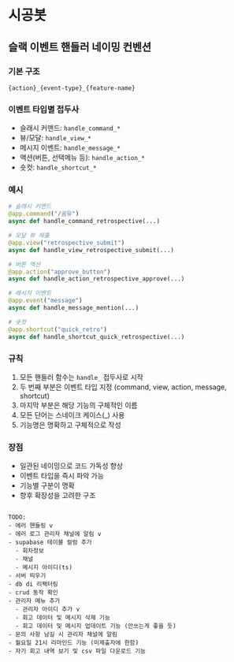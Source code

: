 # 시공봇

## 슬랙 이벤트 핸들러 네이밍 컨벤션

### 기본 구조
`{action}_{event-type}_{feature-name}`

### 이벤트 타입별 접두사
- 슬래시 커맨드: `handle_command_*`
- 뷰/모달: `handle_view_*`
- 메시지 이벤트: `handle_message_*`
- 액션(버튼, 선택메뉴 등): `handle_action_*`
- 숏컷: `handle_shortcut_*`

### 예시
```python
# 슬래시 커맨드
@app.command("/공유")
async def handle_command_retrospective(...)

# 모달 뷰 제출
@app.view("retrospective_submit")
async def handle_view_retrospective_submit(...)

# 버튼 액션
@app.action("approve_button")
async def handle_action_retrospective_approve(...)

# 메시지 이벤트
@app.event("message")
async def handle_message_mention(...)

# 숏컷
@app.shortcut("quick_retro")
async def handle_shortcut_quick_retrospective(...)
```

### 규칙
1. 모든 핸들러 함수는 `handle_` 접두사로 시작
2. 두 번째 부분은 이벤트 타입 지정 (command, view, action, message, shortcut)
3. 마지막 부분은 해당 기능의 구체적인 이름
4. 모든 단어는 스네이크 케이스(_) 사용
5. 기능명은 명확하고 구체적으로 작성

### 장점
- 일관된 네이밍으로 코드 가독성 향상
- 이벤트 타입을 즉시 파악 가능
- 기능별 구분이 명확
- 향후 확장성을 고려한 구조
```

TODO:
- 에러 핸들링 v
- 에러 로그 관리자 채널에 알림 v 
- supabase 테이블 컬럼 추가
  - 회차정보
  - 채널
  - 메시지 아이디(ts)
- 서버 띄우기
- db di 리팩터링
- crud 동작 확인
- 관리자 메뉴 추가
  - 관리자 아이디 추가 v
  - 회고 데이터 및 메시지 삭제 기능
  - 회고 데이터 및 메시지 업데이트 기능 (안쓰는게 좋을 듯)
- 문의 사항 남길 시 관리자 채널에 알림
- 월요일 21시 리마인드 기능 (미제출자에 한함)
- 자기 회고 내역 보기 및 csv 파일 다운로드 기능